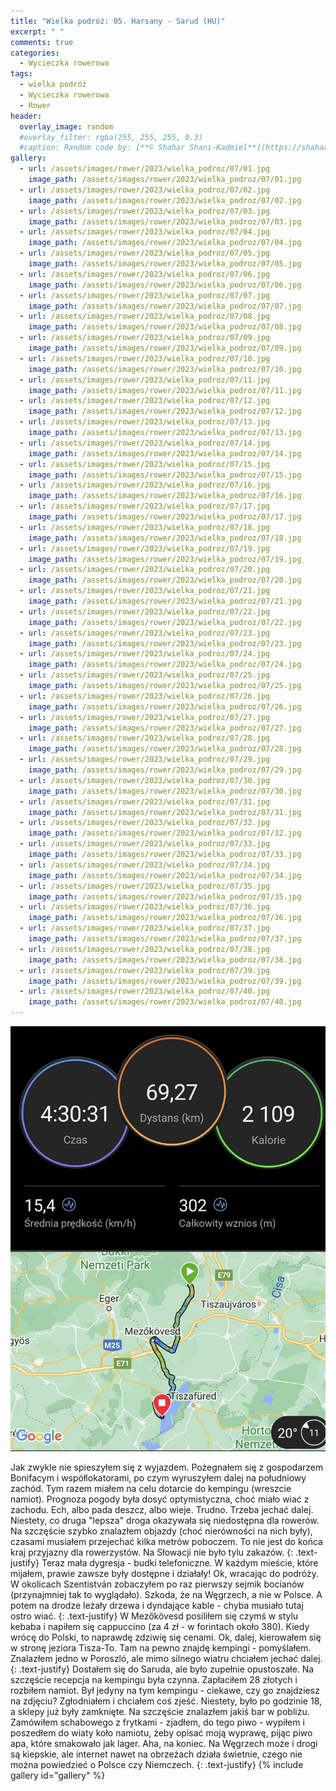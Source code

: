```yaml
---
title: "Wielka podróż: 05. Harsany - Sarud (HU)"
excerpt: " "
comments: true
categories:
  - Wycieczka rowerowa
tags:
  - wielka podróż
  - Wycieczka rowerowa
  - Rower
header:
  overlay_image: random
  #overlay_filter: rgba(255, 255, 255, 0.3)
  #caption: Random code by: [**© Shahar Shani-Kadmiel**](https://shaharkadmiel.github.io)"
gallery:
  - url: /assets/images/rower/2023/wielka_podroz/07/01.jpg
    image_path: /assets/images/rower/2023/wielka_podroz/07/01.jpg
  - url: /assets/images/rower/2023/wielka_podroz/07/02.jpg
    image_path: /assets/images/rower/2023/wielka_podroz/07/02.jpg
  - url: /assets/images/rower/2023/wielka_podroz/07/03.jpg
    image_path: /assets/images/rower/2023/wielka_podroz/07/03.jpg
  - url: /assets/images/rower/2023/wielka_podroz/07/04.jpg
    image_path: /assets/images/rower/2023/wielka_podroz/07/04.jpg
  - url: /assets/images/rower/2023/wielka_podroz/07/05.jpg
    image_path: /assets/images/rower/2023/wielka_podroz/07/05.jpg
  - url: /assets/images/rower/2023/wielka_podroz/07/06.jpg
    image_path: /assets/images/rower/2023/wielka_podroz/07/06.jpg
  - url: /assets/images/rower/2023/wielka_podroz/07/07.jpg
    image_path: /assets/images/rower/2023/wielka_podroz/07/07.jpg
  - url: /assets/images/rower/2023/wielka_podroz/07/08.jpg
    image_path: /assets/images/rower/2023/wielka_podroz/07/08.jpg
  - url: /assets/images/rower/2023/wielka_podroz/07/09.jpg
    image_path: /assets/images/rower/2023/wielka_podroz/07/09.jpg
  - url: /assets/images/rower/2023/wielka_podroz/07/10.jpg
    image_path: /assets/images/rower/2023/wielka_podroz/07/10.jpg
  - url: /assets/images/rower/2023/wielka_podroz/07/11.jpg
    image_path: /assets/images/rower/2023/wielka_podroz/07/11.jpg
  - url: /assets/images/rower/2023/wielka_podroz/07/12.jpg
    image_path: /assets/images/rower/2023/wielka_podroz/07/12.jpg
  - url: /assets/images/rower/2023/wielka_podroz/07/13.jpg
    image_path: /assets/images/rower/2023/wielka_podroz/07/13.jpg
  - url: /assets/images/rower/2023/wielka_podroz/07/14.jpg
    image_path: /assets/images/rower/2023/wielka_podroz/07/14.jpg
  - url: /assets/images/rower/2023/wielka_podroz/07/15.jpg
    image_path: /assets/images/rower/2023/wielka_podroz/07/15.jpg
  - url: /assets/images/rower/2023/wielka_podroz/07/16.jpg
    image_path: /assets/images/rower/2023/wielka_podroz/07/16.jpg
  - url: /assets/images/rower/2023/wielka_podroz/07/17.jpg
    image_path: /assets/images/rower/2023/wielka_podroz/07/17.jpg
  - url: /assets/images/rower/2023/wielka_podroz/07/18.jpg
    image_path: /assets/images/rower/2023/wielka_podroz/07/18.jpg
  - url: /assets/images/rower/2023/wielka_podroz/07/19.jpg
    image_path: /assets/images/rower/2023/wielka_podroz/07/19.jpg
  - url: /assets/images/rower/2023/wielka_podroz/07/20.jpg
    image_path: /assets/images/rower/2023/wielka_podroz/07/20.jpg
  - url: /assets/images/rower/2023/wielka_podroz/07/21.jpg
    image_path: /assets/images/rower/2023/wielka_podroz/07/21.jpg
  - url: /assets/images/rower/2023/wielka_podroz/07/22.jpg
    image_path: /assets/images/rower/2023/wielka_podroz/07/22.jpg
  - url: /assets/images/rower/2023/wielka_podroz/07/23.jpg
    image_path: /assets/images/rower/2023/wielka_podroz/07/23.jpg
  - url: /assets/images/rower/2023/wielka_podroz/07/24.jpg
    image_path: /assets/images/rower/2023/wielka_podroz/07/24.jpg
  - url: /assets/images/rower/2023/wielka_podroz/07/25.jpg
    image_path: /assets/images/rower/2023/wielka_podroz/07/25.jpg
  - url: /assets/images/rower/2023/wielka_podroz/07/26.jpg
    image_path: /assets/images/rower/2023/wielka_podroz/07/26.jpg
  - url: /assets/images/rower/2023/wielka_podroz/07/27.jpg
    image_path: /assets/images/rower/2023/wielka_podroz/07/27.jpg
  - url: /assets/images/rower/2023/wielka_podroz/07/28.jpg
    image_path: /assets/images/rower/2023/wielka_podroz/07/28.jpg
  - url: /assets/images/rower/2023/wielka_podroz/07/29.jpg
    image_path: /assets/images/rower/2023/wielka_podroz/07/29.jpg
  - url: /assets/images/rower/2023/wielka_podroz/07/30.jpg
    image_path: /assets/images/rower/2023/wielka_podroz/07/30.jpg
  - url: /assets/images/rower/2023/wielka_podroz/07/31.jpg
    image_path: /assets/images/rower/2023/wielka_podroz/07/31.jpg
  - url: /assets/images/rower/2023/wielka_podroz/07/32.jpg
    image_path: /assets/images/rower/2023/wielka_podroz/07/32.jpg
  - url: /assets/images/rower/2023/wielka_podroz/07/33.jpg
    image_path: /assets/images/rower/2023/wielka_podroz/07/33.jpg
  - url: /assets/images/rower/2023/wielka_podroz/07/34.jpg
    image_path: /assets/images/rower/2023/wielka_podroz/07/34.jpg
  - url: /assets/images/rower/2023/wielka_podroz/07/35.jpg
    image_path: /assets/images/rower/2023/wielka_podroz/07/35.jpg
  - url: /assets/images/rower/2023/wielka_podroz/07/36.jpg
    image_path: /assets/images/rower/2023/wielka_podroz/07/36.jpg
  - url: /assets/images/rower/2023/wielka_podroz/07/37.jpg
    image_path: /assets/images/rower/2023/wielka_podroz/07/37.jpg
  - url: /assets/images/rower/2023/wielka_podroz/07/38.jpg
    image_path: /assets/images/rower/2023/wielka_podroz/07/38.jpg
  - url: /assets/images/rower/2023/wielka_podroz/07/39.jpg
    image_path: /assets/images/rower/2023/wielka_podroz/07/39.jpg
  - url: /assets/images/rower/2023/wielka_podroz/07/40.jpg
    image_path: /assets/images/rower/2023/wielka_podroz/07/40.jpg
---
```

![mapka](/assets/images/rower/2023/wielka_podroz/07/mapka.png)

Jak zwykle nie spieszyłem się z wyjazdem. Pożegnałem się z gospodarzem Bonifacym i współlokatorami, po czym wyruszyłem dalej na południowy zachód. Tym razem miałem na celu dotarcie do kempingu (wreszcie namiot). Prognoza pogody była dosyć optymistyczna, choć miało wiać z zachodu. Ech, albo pada deszcz, albo wieje. Trudno. Trzeba jechać dalej. Niestety, co druga "lepsza" droga okazywała się niedostępna dla rowerów. Na szczęście szybko znalazłem objazdy (choć nierówności na nich były), czasami musiałem przejechać kilka metrów poboczem. To nie jest do końca kraj przyjazny dla rowerzystów. Na Słowacji nie było tylu zakazów.
{: .text-justify}
Teraz mała dygresja - budki telefoniczne. W każdym mieście, które mijałem, prawie zawsze były dostępne i działały! Ok, wracając do podróży. W okolicach Szentistván zobaczyłem po raz pierwszy sejmik bocianów (przynajmniej tak to wyglądało). Szkoda, że na Węgrzech, a nie w Polsce. A potem na drodze leżały drzewa i dyndające kable - chyba musiało tutaj ostro wiać.
{: .text-justify}
W Mezőkövesd posiliłem się czymś w stylu kebaba i napiłem się cappuccino (za 4 zł - w forintach około 380). Kiedy wrócę do Polski, to naprawdę zdziwię się cenami. Ok, dalej, kierowałem się w stronę jeziora Tisza-To. Tam na pewno znajdę kempingi - pomyślałem. Znalazłem jedno w Poroszló, ale mimo silnego wiatru chciałem jechać dalej.
{: .text-justify}
Dostałem się do Saruda, ale było zupełnie opustoszałe. Na szczęście recepcja na kempingu była czynna. Zapłaciłem 28 złotych  i rozbiłem namiot. Był jedyny na tym kempingu - ciekawe, czy go znajdziesz na zdjęciu? Zgłodniałem i chciałem coś zjeść. Niestety, było po godzinie 18, a sklepy już były zamknięte. Na szczęście znalazłem jakiś bar w pobliżu. Zamówiłem schabowego z frytkami - zjadłem, do tego piwo - wypiłem i poszedłem do wiaty koło namiotu, żeby opisać moją wyprawę, pijąc piwo apa, które smakowało jak lager. Aha, na koniec. Na Węgrzech może i drogi są kiepskie, ale internet nawet na obrzeżach działa świetnie, czego nie można powiedzieć o Polsce czy Niemczech.
{: .text-justify}
{% include gallery id="gallery" %}
